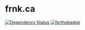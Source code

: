 # frnk.ca

[![Dependency Status](https://www.versioneye.com/user/projects/550403dd4a10647744000008/badge.svg?style=flat-square)](https://www.versioneye.com/user/projects/550403dd4a10647744000008) [![forthebadge](http://forthebadge.com/images/badges/fuck-it-ship-it.svg)](http://forthebadge.com)
